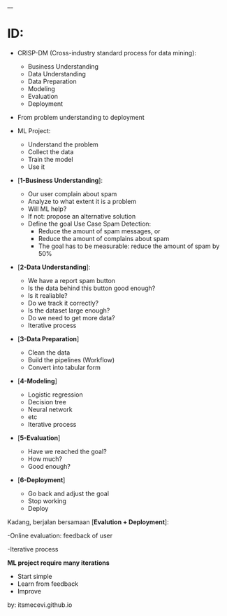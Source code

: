 __

# ID:

* CRISP-DM (Cross-industry standard process for data mining):
   * Business Understanding
   * Data Understanding
   * Data Preparation
   * Modeling
   * Evaluation
   * Deployment

* From problem understanding to deployment
* ML Project:
  * Understand the problem
  * Collect the data
  * Train the model
  * Use it
 
* [**1-Business Understanding**]:
    * Our user complain about spam
    * Analyze to what extent it is a problem
    * Will ML help?
    * If not: propose an alternative solution
    *  Define the goal Use Case Spam Detection:
        * Reduce the amount of spam messages, or
        * Reduce the amount of complains about spam
        * The goal has to be measurable: reduce the amount of spam by 50%
 

* [**2-Data Understanding**]:
  * We have a report spam button
  * Is the data behind this button good enough?
  * Is it realiable?
  * Do we track it correctly?
  * Is the dataset large enough?
  * Do we need to get more data?
  * Iterative process


* [**3-Data Preparation**]
  * Clean the data
  * Build the pipelines (Workflow)
  * Convert into tabular form


* [**4-Modeling**]
  * Logistic regression
  * Decision tree
  * Neural network
  * etc
  * Iterative process
 
* [**5-Evaluation**]
  * Have we reached the goal?
  * How much?
  * Good enough?
 
* [**6-Deployment**]
  * Go back and adjust the goal
  * Stop working
  * Deploy

Kadang, berjalan bersamaan [**Evalution + Deployment**]:

-Online evaluation: feedback of user

-Iterative process

**ML project require many iterations**

* Start simple
* Learn from feedback
* Improve

by: itsmecevi.github.io
